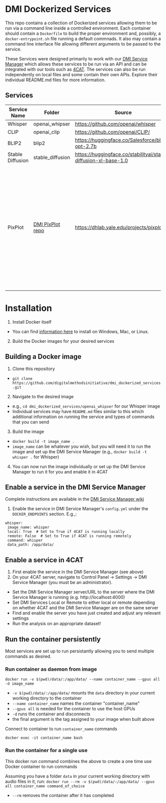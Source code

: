 # DMI Dockerized Services
This repo contains a collection of Dockerized services allowing them to be run via a command line inside a controlled environment. 
Each container should contain a `Dockerfile` to build the proper environment and, possibly, a `docker-entrypoint.sh` file running a 
default commnads. It also may contain a command line interface file allowing different arguments to be passed to the service.

These Services were designed primarily to work with our [DMI Service Manager](https://github.com/digitalmethodsinitiative/dmi_service_manager/blob/main/readme.md) 
which allows these services to be run via an API and can be integrated with our tools such as [4CAT](https://4cat.nl). The 
services can also be run independently on local files and some contain their own APIs. Explore their individual README.md files
for more information.

## Services

| Service Name | Folder | Source                            | Notes |
|--------------|---------|-----------------------------------|-------|
| Whisper | openai_whipser | https://github.com/openai/whisper ||
| CLIP | openai_clip | https://github.com/openai/CLIP/ ||
| BLIP2 | blip2 | https://huggingface.co/Salesforce/blip2-opt-2.7b ||
| Stable Diffusion | stable_diffusion | https://huggingface.co/stabilityai/stable-diffusion-xl-base-1.0 ||
| PixPlot | [DMI PixPlot repo](https://github.com/digitalmethodsinitiative/dmi_pix_plot) | https://dhlab.yale.edu/projects/pixplot/ | The DMI PixPlot was developed prior to the DMI Service Manager as a stand alone service, but it now also works with the DMI SM. You can find instructions [here on installation and setup](https://github.com/digitalmethodsinitiative/dmi_pix_plot/blob/master/Docker_README.md). |

# Installation
1. Install Docker itself
  -  You can find [information here](https://docs.docker.com/engine/install/) to install on Windows, Mac, or Linux.
2. Build the Docker images for your desired services

## Building a Docker image
1. Clone this repository
  - `git clone https://github.com/digitalmethodsinitiative/dmi_dockerized_services.git`
2. Navigate to the desired image
  - e.g., `cd dmi_dockerized_services/openai_whipser` for our Whisper image
  - Individual services may have `README.md` files similar to this which additional information on running the service and types of commands that you can send
3. Build the image
  - `docker build -t image_name .`
  - `image_name` can be whatever you wish, but you will need it to run the image and set up the DMI Service Manager (e.g., `docker build -t whisper .` for Whisper)
4. You can now run the image individually or set up the DMI Service Manager to run it for you and enable it in 4CAT

## Enable a service in the DMI Service Manager
Complete instructions are available in the [DMI Service Manager wiki](https://github.com/digitalmethodsinitiative/dmi_service_manager?tab=readme-ov-file#docker-images-setup)
1. Enable the service in DMI Service Manager's `config.yml` under the `DOCKER_ENDPOINTS` section. E.g.,:
```
whisper: 
 image_name: whisper
 local: True  # Set to True if 4CAT is running locally
 remote: False  # Set to True if 4CAT is running remotely
 command: whisper
 data_path: /app/data/
```

## Enable a service in 4CAT
1. First enable the service in the DMI Service Manager (see above)
2. On your 4CAT server, navigate to Control Panel -> Settings -> DMI Service Manager (you must be an administrator).
  - Set the DMI Service Manager server/URL to the server where the DMI Service Manager is running (e.g. http://localhost:4000) 
  - Set DMI Services Local or Remote to either local or remote depending on whether 4CAT and the DMI Service Manager are on the same server
  - Find and enable the server you have just created and adjust any relevant settings
  - Run the analysis on an appropriate dataset!

## Run the container persistently 
Most services are set up to run persistantly allowing you to send multiple commands as desired.

### Run container as daemon from image
`docker run -v $(pwd)/data/:/app/data/ --name container_name --gpus all -d image_name`
-  `-v $(pwd)/data/:/app/data/` mounts the `data` directory in your current working directory to the container
- `--name container_name` names the container "container_name"
- `--gpus all` is needed for the container to use the host GPUs
- `-d` runs the container and disconnects
- the final argument is the tag assigned to your image when built above

Connect to container to run `container_name` commands

`docker exec -it container_name bash`

### Run the container for a single use
This docker run command combines the above to create a one time use Docker container to run commands

Assuming you have a folder `data` in your current working directory with audio files in it, run:
`docker run --rm -v $(pwd)/data/:/app/data/ --gpus all container_name command_of_choice`
- `--rm` removes the container after it has completed
